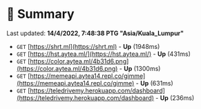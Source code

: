 # 📖 Summary
Last updated: **14/4/2022, 7:48:38 PTG "Asia/Kuala_Lumpur"**

- `GET` [https://shrt.ml](https://shrt.ml) - **Up** (1948ms)
- `GET` [https://hst.aytea.ml/](https://hst.aytea.ml/) - **Up** (431ms)
- `GET` [https://color.aytea.ml/4b31d6.png](https://color.aytea.ml/4b31d6.png) - **Up** (1300ms)
- `GET` [https://memeapi.aytea14.repl.co/gimme](https://memeapi.aytea14.repl.co/gimme) - **Up** (631ms)
- `GET` [https://teledrivemy.herokuapp.com/dashboard](https://teledrivemy.herokuapp.com/dashboard) - **Up** (236ms)
